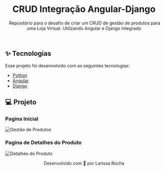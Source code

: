 <h1 align="center">
  CRUD Integração Angular-Django
</h1>

<p align="center">

 <img src="" alt="" />
  Repositório para o desafio de criar um CRUD de  gestão de produtos para uma Loja Virtual. Utilizando Angular e Django integrado
</p>
<br>

## ✨ Tecnologias

Esse projeto foi desenvolvido com as seguintes tecnologias:

- [Python](https://www.python.org/)
- [Angular](https://angular.io/)
- [Django](https://www.djangoproject.com/)

## 💻 Projeto

### Pagina Inicial

<img src="https://firebasestorage.googleapis.com/v0/b/fpf-loja-7b558.appspot.com/o/Screenshot%202021-12-08%20160357.png?alt=media&token=32f5ee54-199b-4ec1-8624-9ab4ffd1044c" alt="Gestão de Produtos" />

### Pagina de Detalhes do Produto

<img src="https://firebasestorage.googleapis.com/v0/b/fpf-loja-7b558.appspot.com/o/Screenshot%202021-12-08%20160638.png?alt=media&token=0433dd5d-3963-405d-a900-7e405a2038da" alt="Detalhes do Produto" />
<br>

<p align="center">Desenvolvido com 💜 por Larissa Rocha</p>


